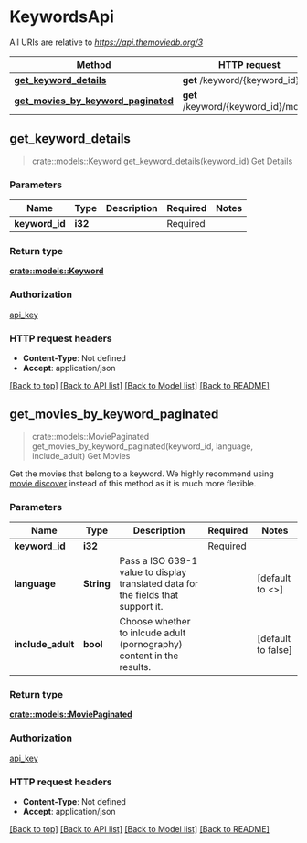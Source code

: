 # KeywordsApi

All URIs are relative to *https://api.themoviedb.org/3*

Method | HTTP request | Description
------------- | ------------- | -------------
[**get_keyword_details**](KeywordsApi.md#get_keyword_details) | **get** /keyword/{keyword_id} | Get Details
[**get_movies_by_keyword_paginated**](KeywordsApi.md#get_movies_by_keyword_paginated) | **get** /keyword/{keyword_id}/movies | Get Movies



## get_keyword_details

> crate::models::Keyword get_keyword_details(keyword_id)
Get Details

### Parameters


Name | Type | Description  | Required | Notes
------------- | ------------- | ------------- | ------------- | -------------
**keyword_id** | **i32** |  | Required | 

### Return type

[**crate::models::Keyword**](Keyword.md)

### Authorization

[api_key](../README.md#api_key)

### HTTP request headers

- **Content-Type**: Not defined
- **Accept**: application/json

[[Back to top]](#) [[Back to API list]](../README.md#documentation-for-api-endpoints) [[Back to Model list]](../README.md#documentation-for-models) [[Back to README]](../README.md)


## get_movies_by_keyword_paginated

> crate::models::MoviePaginated get_movies_by_keyword_paginated(keyword_id, language, include_adult)
Get Movies

Get the movies that belong to a keyword.  We highly recommend using [movie discover](#endpoint:p5NyoR7dM842S8G9j) instead of this method as it is much more flexible.

### Parameters


Name | Type | Description  | Required | Notes
------------- | ------------- | ------------- | ------------- | -------------
**keyword_id** | **i32** |  | Required | 
**language** | **String** | Pass a ISO 639-1 value to display translated data for the fields that support it. |  | [default to <<language>>]
**include_adult** | **bool** | Choose whether to inlcude adult (pornography) content in the results. |  | [default to false]

### Return type

[**crate::models::MoviePaginated**](MoviePaginated.md)

### Authorization

[api_key](../README.md#api_key)

### HTTP request headers

- **Content-Type**: Not defined
- **Accept**: application/json

[[Back to top]](#) [[Back to API list]](../README.md#documentation-for-api-endpoints) [[Back to Model list]](../README.md#documentation-for-models) [[Back to README]](../README.md)


